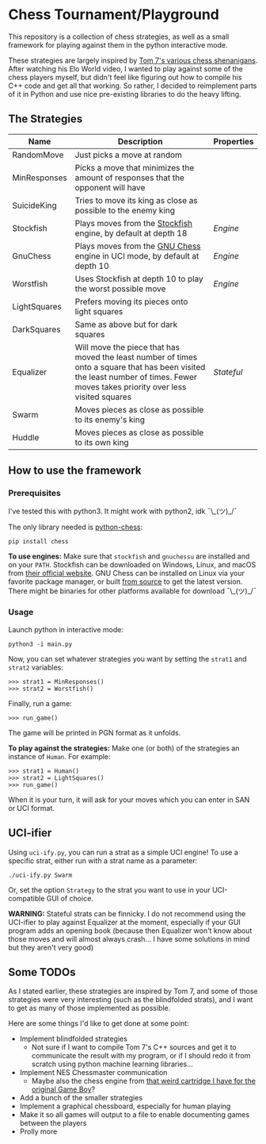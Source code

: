 # Chess Tournament/Playground

This repository is a collection of chess strategies, as well as a small framework for playing against them in the python interactive mode.

These strategies are largely inspired by [Tom 7's various chess shenanigans](tom7.org/chess). After watching his Elo World video, I wanted to play against some of the chess players myself, but didn't feel like figuring out how to compile his C++ code and get all that working. So rather, I decided to reimplement parts of it in Python and use nice pre-existing libraries to do the heavy lifting.

## The Strategies

Name | Description | Properties
--- | --- | ---
RandomMove | Just picks a move at random
MinResponses | Picks a move that minimizes the amount of responses that the opponent will have
SuicideKing | Tries to move its king as close as possible to the enemy king
Stockfish | Plays moves from the [Stockfish](https://stockfishchess.org/) engine, by default at depth 18 | *Engine*
GnuChess | Plays moves from the [GNU Chess](https://www.gnu.org/software/chess/) engine in UCI mode, by default at depth 10 | *Engine*
Worstfish | Uses Stockfish at depth 10 to play the worst possible move | *Engine*
LightSquares | Prefers moving its pieces onto light squares
DarkSquares | Same as above but for dark squares
Equalizer | Will move the piece that has moved the least number of times onto a square that has been visited the least number of times. Fewer moves takes priority over less visited squares | *Stateful*
Swarm | Moves pieces as close as possible to its enemy's king
Huddle | Moves pieces as close as possible to its own king

## How to use the framework

### Prerequisites

I've tested this with python3. It might work with python2, idk ¯\\\_(ツ)\_/¯

The only library needed is [python-chess](https://python-chess.readthedocs.io/en/latest/index.html):
```
pip install chess
```

**To use engines:** Make sure that `stockfish` and `gnuchessu` are installed and on your `PATH`. Stockfish can be downloaded on Windows, Linux, and macOS from [their official website](https://stockfishchess.org/). GNU Chess can be installed on Linux via your favorite package manager, or built [from source](https://ftp.gnu.org/gnu/chess/) to get the latest version. There might be binaries for other platforms available for download ¯\\\_(ツ)\_/¯

### Usage

Launch python in interactive mode:

```
python3 -i main.py
```

Now, you can set whatever strategies you want by setting the `strat1` and `strat2` variables:

```
>>> strat1 = MinResponses()
>>> strat2 = Worstfish()
```

Finally, run a game:

```
>>> run_game()
```

The game will be printed in PGN format as it unfolds.

**To play against the strategies:** Make one (or both) of the strategies an instance of `Human`. For example:

```
>>> strat1 = Human()
>>> strat2 = LightSquares()
>>> run_game()
```

When it is your turn, it will ask for your moves which you can enter in SAN or UCI format.

## UCI-ifier

Using `uci-ify.py`, you can run a strat as a simple UCI engine! To use a specific strat, either run with a strat name as a parameter:

```
./uci-ify.py Swarm
```

Or, set the option `Strategy` to the strat you want to use in your UCI-compatible GUI of choice.

**WARNING:** Stateful strats can be finnicky. I do not recommend using the UCI-ifier to play against Equalizer at the moment, especially if your GUI program adds an opening book (because then Equalizer won't know about those moves and will almost always crash... I have some solutions in mind but they aren't very good)

## Some TODOs

As I stated earlier, these strategies are inspired by Tom 7, and some of those strategies were very interesting (such as the blindfolded strats), and I want to get as many of those implemented as possible.

Here are some things I'd like to get done at some point:

* Implement blindfolded strategies
	* Not sure if I want to compile Tom 7's C++ sources and get it to communicate the result with my program, or if I should redo it from scratch using python machine learning libraries...
* Implement NES Chessmaster communication
	* Maybe also the chess engine from [that weird cartridge I have for the original Game Boy](https://gamefaqs.gamespot.com/gameboy/569621-4-in-1-fun-pak)?
* Add a bunch of the smaller strategies
* Implement a graphical chessboard, especially for human playing
* Make it so all games will output to a file to enable documenting games between the players
* Prolly more
